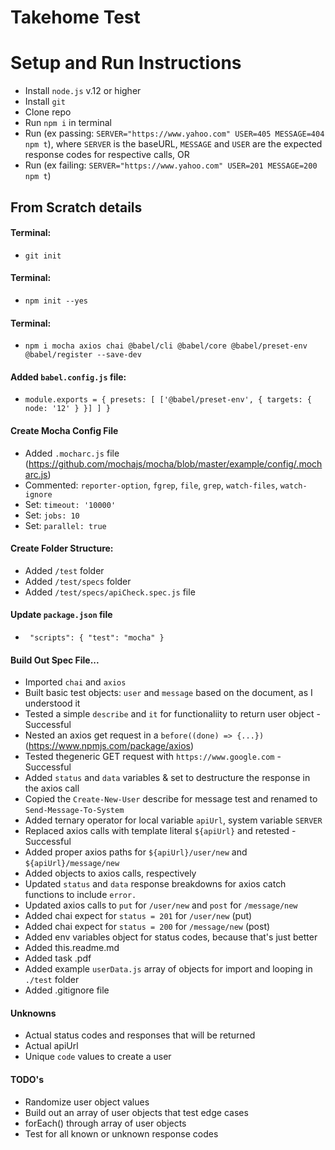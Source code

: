 # Takehome Test

# Setup and Run Instructions

- Install `node.js` v.12 or higher
- Install `git`
- Clone repo
- Run `npm i` in terminal
- Run (ex passing: `SERVER="https://www.yahoo.com" USER=405 MESSAGE=404 npm t`), where `SERVER` is the baseURL, `MESSAGE` and `USER` are the expected response codes for respective calls, OR
- Run (ex failing: `SERVER="https://www.yahoo.com" USER=201 MESSAGE=200 npm t`)

## From Scratch details

#### Terminal:

- `git init`

#### Terminal:

- `npm init --yes`

#### Terminal:

- `npm i mocha axios chai @babel/cli @babel/core @babel/preset-env @babel/register --save-dev`

#### Added `babel.config.js` file:

- `module.exports = { presets: [ ['@babel/preset-env', { targets: { node: '12' } }] ] }`

#### Create Mocha Config File

- Added `.mocharc.js` file (https://github.com/mochajs/mocha/blob/master/example/config/.mocharc.js)
- Commented: `reporter-option`, `fgrep`, `file`, `grep`, `watch-files`, `watch-ignore`
- Set: `timeout: '10000'`
- Set: `jobs: 10`
- Set: `parallel: true`

#### Create Folder Structure:

- Added `/test` folder
- Added `/test/specs` folder
- Added `/test/specs/apiCheck.spec.js` file

#### Update `package.json` file

- ` "scripts": { "test": "mocha" }`

#### Build Out Spec File...

- Imported `chai` and `axios`
- Built basic test objects: `user` and `message` based on the document, as I understood it
- Tested a simple `describe` and `it` for functionaliity to return user object - Successful
- Nested an axios get request in a `before((done) => {...})` (https://www.npmjs.com/package/axios)
- Tested thegeneric GET request with `https://www.google.com` - Successful
- Added `status` and `data` variables & set to destructure the response in the axios call
- Copied the `Create-New-User` describe for message test and renamed to `Send-Message-To-System`
- Added ternary operator for local variable `apiUrl`, system variable `SERVER`
- Replaced axios calls with template literal `${apiUrl}` and retested - Successful
- Added proper axios paths for `${apiUrl}/user/new` and `${apiUrl}/message/new`
- Added objects to axios calls, respectively
- Updated `status` and `data` response breakdowns for axios catch functions to include `error.`
- Updated axios calls to `put` for `/user/new` and `post` for `/message/new`
- Added chai expect for `status = 201` for `/user/new` (put)
- Added chai expect for `status = 200` for `/message/new` (post)
- Added env variables object for status codes, because that's just better
- Added this.readme.md
- Added task .pdf
- Added example `userData.js` array of objects for import and looping in `./test` folder
- Added .gitignore file

#### Unknowns

- Actual status codes and responses that will be returned
- Actual apiUrl
- Unique `code` values to create a user

#### TODO's

- Randomize user object values
- Build out an array of user objects that test edge cases
- forEach() through array of user objects
- Test for all known or unknown response codes
